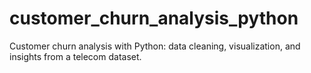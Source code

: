 # customer_churn_analysis_python
Customer churn analysis with Python: data cleaning, visualization, and insights from a telecom dataset.
